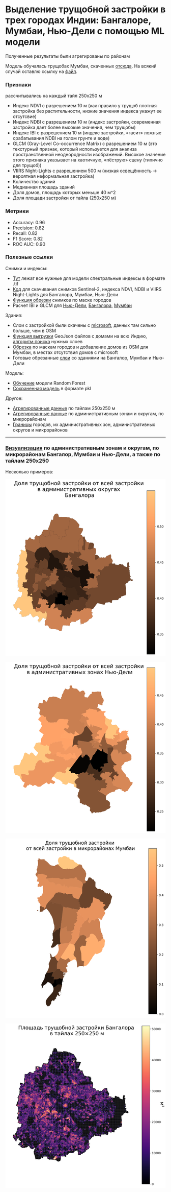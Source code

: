 # Выделение трущобной застройки в трех городах Индии: Бангалоре, Мумбаи, Нью-Дели с помощью ML модели
Полученные результаты были агрегированы по районам

Модель обучалась трущобах Мумбаи, скаченных [отсюда](https://data.opencity.in/dataset/mumbai-slum-cluster-map). На всякий случай оставлю ссылку на [файл](https://drive.google.com/file/d/1hcOZ7Tk3SjpKFjH7SsWj8Cubq3sj7gNS/view?usp=sharing).

### Признаки 
рассчитывались на каждый тайл 250x250 м

- Индекс NDVI с разрешением 10 м (как правило у трущоб плотная застройка без растительности, низкие значения индекса укажут ее отсутсвие)
- Индекс NDBI с разрешением 10 м (индекс застройки, современная застройка дает более высокие значения, чем трущобы)
- Индекс IBI с разрешением 10 м (индекс застройки, «гасит» ложные срабатывания NDBI на голом грунте и воде)
- GLCM (Gray-Level Co-occurrence Matrix) с разрешением 10 м (это текстурный признак, который используется для анализа пространственной неоднородности изображений. Высокое значение этого признака указывает на хаотичную, «пёструю» сцену (типично для трущоб))
- VIIRS Night-Lights с разрешением 500 м (низкая освещённость → вероятная неформальная застройка)
- Количество зданий
- Медианная площадь зданий
- Доля домов, площадь которых меньше 40 м^2
- Доля площади застройки от тайла (250x250 м)

### Метрики
- Accuracy: 0.96
- Precision: 0.82
- Recall: 0.82
- F1 Score: 0.82
- ROC AUC: 0.90

### Полезные ссылки
Снимки и индексы:
- [Тут](https://drive.google.com/drive/folders/1rUfgtOlT86YXKSvNMUPA2LzRqndE1l9I?usp=sharing) лежат все нужные для модели спектральные индексы в формате .tif
- [Код](https://github.com/uroplatus666/slums/blob/master/for_GEE.js) для скачивания снимков Sentinel-2, индекса NDVI, NDBI и VIIRS Night-Lights для Бангалора, Мумбаи, Нью-Дели
- [Функция обрезки](https://github.com/uroplatus666/slums/blob/master/Features_prep.ipynb) снимков по маске городов
- Расчет IBI и GLCM для [Нью-Дели](https://github.com/uroplatus666/slums/blob/master/Delhi.ipynb), [Бангалора](https://github.com/uroplatus666/slums/blob/master/Bangalore.ipynb), [Мумбаи](https://github.com/uroplatus666/slums/blob/master/model_train_mumbai.ipynb)

Здания:
- Слои с застройкой были скачены с [microsoft](https://github.com/microsoft/GlobalMLBuildingFootprints/tree/main), данных там сильно больше, чем в OSM
- [Функция выгрузки](https://github.com/uroplatus666/slums/blob/master/downloading_jsons.ipynb) GeoJson файлов с домами на всю Индию, [алгоритм поиска](https://github.com/uroplatus666/slums/blob/master/jsons_finder.ipynb) нужных слоев
- [Обрезка](https://github.com/uroplatus666/slums/blob/master/Features_prep.ipynb) по маскам городов и добавление домов из OSM для Мумбаи, в местах отсутствия домов с microsoft
- Готовые обрезанные [слои](https://drive.google.com/drive/folders/1L2mQwBK6C0H6fDbUyJsoLJb91kYvo0Zl?usp=sharing) со зданиями на Бангалор, Мумбаи и Нью-Дели

Модель:
- [Обучение](https://github.com/uroplatus666/slums/blob/master/model_train_mumbai.ipynb) модели Random Forest
- [Сохраненная модель](https://drive.google.com/drive/folders/17ETUdznTL6kFhz-lSmefbYuHLNjRl2pz?usp=sharing) в формате pkl

Другое:
- [Агрегированные данные](https://drive.google.com/drive/folders/1e8_a0pz8wQ8Ykb1OvuHSe4rEip4B53nX?usp=sharing) по тайлам 250x250 м
- [Агрегированные данные](https://drive.google.com/drive/folders/1RPS4GJBqTuIGpdgDG833XnPW-w5pznd5?usp=sharing) по административным зонам и округам, по микрорайонам
- [Границы](https://github.com/uroplatus666/slums/tree/master/%D0%93%D1%80%D0%B0%D0%BD%D0%B8%D1%86%D1%8B) городов, их административных зон, административных округов и микрорайонов
__________________________________________________
### [Визуализация](https://github.com/uroplatus666/slums/tree/master/%D0%98%D0%B7%D0%BE%D0%B1%D1%80%D0%B0%D0%B6%D0%B5%D0%BD%D0%B8%D1%8F) по административным зонам и округам, по микрорайонам Бангалор, Мумбаи и Нью-Дели, а также по тайлам 250x250

Несколько примеров:

![Bengaluru_divisions_slums](%D0%98%D0%B7%D0%BE%D0%B1%D1%80%D0%B0%D0%B6%D0%B5%D0%BD%D0%B8%D1%8F/Bengaluru_divisions_slums.png)

![NewDelhi_zones_slums](%D0%98%D0%B7%D0%BE%D0%B1%D1%80%D0%B0%D0%B6%D0%B5%D0%BD%D0%B8%D1%8F/NewDelhi_zones_slums.png)

![Mumbai_wards_slums](%D0%98%D0%B7%D0%BE%D0%B1%D1%80%D0%B0%D0%B6%D0%B5%D0%BD%D0%B8%D1%8F/Mumbai_wards_slums.png)

![Bengaluru_area_slums](%D0%98%D0%B7%D0%BE%D0%B1%D1%80%D0%B0%D0%B6%D0%B5%D0%BD%D0%B8%D1%8F/Bengaluru_slums_area.png)

